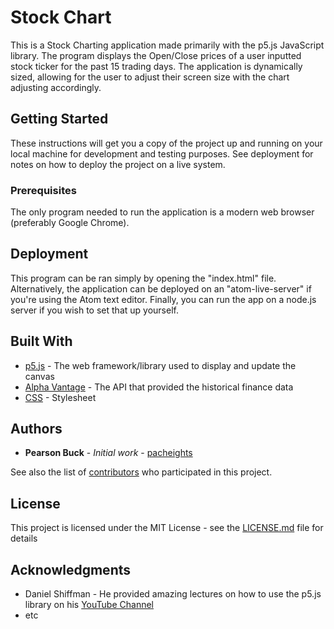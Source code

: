 # Stock Chart

This is a Stock Charting application made primarily with the p5.js JavaScript library. The program displays
the Open/Close prices of a user inputted stock ticker for the past 15 trading days. The application is
dynamically sized, allowing for the user to adjust their screen size with the chart adjusting accordingly.

## Getting Started

These instructions will get you a copy of the project up and running on your local machine for development and testing purposes. See deployment for notes on how to deploy the project on a live system.

### Prerequisites

The only program needed to run the application is a modern web browser (preferably Google Chrome).

## Deployment

This program can be ran simply by opening the "index.html" file. Alternatively, the application can be deployed on an "atom-live-server" if you're using the Atom text editor. Finally, you can run the app on a node.js server if you wish to set that up yourself.

## Built With

* [p5.js](https://p5js.org/) - The web framework/library used to display and update the canvas
* [Alpha Vantage](https://www.alphavantage.co/) - The API that provided the historical finance data
* [CSS](https://developer.mozilla.org/en-US/docs/Web/CSS) - Stylesheet

## Authors

* **Pearson Buck** - *Initial work* - [pacheights](https://github.com/pacheights)

See also the list of [contributors](https://github.com/your/project/contributors) who participated in this project.

## License

This project is licensed under the MIT License - see the [LICENSE.md](LICENSE.md) file for details

## Acknowledgments

* Daniel Shiffman - He provided amazing lectures on how to use the p5.js library on his [YouTube Channel](https://youtube.com/shiffman)
* etc
